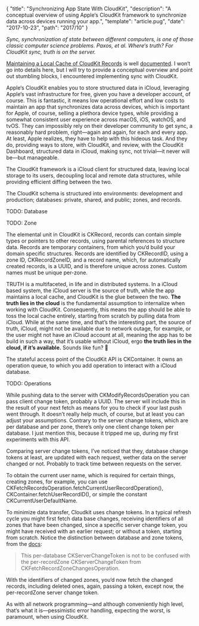{
  "title": "Synchronizing App State With CloudKit",
  "description": "A conceptual overview of using Apple‘s CloudKit framework to synchronize data across devices running your app.",
  "template": "article.pug",
  "date": "2017-10-23",
  "path": "2017/10"
}

*Sync, synchronization of state between different computers, is one of those classic computer science problems. Paxos, et al. Where‘s truth? For CloudKit sync, truth is on the server.*

[Maintaining a Local Cache of CloudKit Records](https://developer.apple.com/library/content/documentation/DataManagement/Conceptual/CloudKitQuickStart/MaintainingaLocalCacheofCloudKitRecords/MaintainingaLocalCacheofCloudKitRecords.html#//apple_ref/doc/uid/TP40014987-CH12-SW1) is well [documented](https://developer.apple.com/documentation/cloudkit). I won‘t go into details here, but I will try to provide a conceptual overview and point out stumbling blocks, I encountered implementing sync with CloudKit.

Apple‘s CloudKit enables you to store structured data in iCloud, leveraging Apple‘s vast infrastructure for free, given you have a developer account, of course. This is fantastic, it means low operational effort and low costs to maintain an app that synchronizes data across devices, which is important for Apple, of course, selling a plethora device types, while providing a somewhat consistent user experience across macOS, iOS, watchOS, and tvOS. They can impossibly rely on their developer community to get sync, a reasonably hard problem, right—again and again, for each and every app. At least, Apple realizes, they have to help with this hideous task. And they do, providing ways to store, with CloudKit, and review, with the CloudKit Dashboard, structured data in iCloud, making sync, not trivial—it never will be—but manageable.

The CloudKit framework is a iCloud client for structured data, leaving local storage to its users, decoupling local and remote data structures, while providing efficient diffing between the two.

The CloudKit schema is structured into environments: development and production; databases: private, shared, and public; zones, and records.

TODO: Database

TODO: Zone

The elemental unit in CloudKit is CKRecord, records can contain simple types or pointers to other records, using parental references to structure data. Records are temporary containers, from which you‘d build your domain specific structures. Records are identified by CKRecordID, using a zone ID, CKRecordZoneID, and a record name, which, for automatically created records, is a UUID, and is therefore unique across zones. Custom names must be unique per-zone.

TRUTH is a multifaceted, in life and in distributed systems. In a iCloud based system, the iCloud server is the source of truth, while the app maintains a local cache, and CloudKit is the glue between the two. **The truth lies in the cloud** is the fundamental assumption to internalize when working with CloudKit. Consequently, this means the app should be able to toss the local cache entirely, starting from scratch by pulling data from iCloud. While at the same time, and that’s the interesting part, the source of truth, iCloud, might not be available due to network outage, for example, or the user might not have an iCloud account at all, meaning the app has to be build in such a way, that it’s usable without iCloud, ergo **the truth lies in the cloud, if it’s available.** Sounds like fun? 💞

The stateful access point of the CloudKit API is CKContainer. It owns an operation queue, to which you add operation to interact with a iCloud database.

TODO: Operations

While pushing data to the server with CKModifyRecordsOperation you can pass client change token, probably a UUID. The server will include this in the result of your next fetch as means for you to check if your last push went through. It doesn’t really help much, of course, but at least you can adjust your assumptions. Contrary to the server change tokens, which are per database and per zone, there’s only one client change token per database. I just mention this, because it tripped me up, during my first experiments with this API.

Comparing server change tokens, I’ve noticed that they, database change tokens at least, are updated with each request, wether data on the server changed or not. Probably to track time between requests on the server.

To obtain the current user name, which is required for certain things, creating zones, for example, you can use CKFetchRecordsOperation.fetchCurrentUserRecordOperation(), CKContainer.fetchUserRecordID(), or simple the constant CKCurrentUserDefaultName.

To minimize data transfer, Cloudkit uses change tokens. In a typical refresh cycle you might first fetch data base changes, receiving identifiers of all zones that have been changed, since a specific server change token, you might have received with an earlier request; or without a token, starting from scratch. Notice the distinction between database and zone tokens, from the [docs](https://developer.apple.com/documentation/cloudkit/ckfetchdatabasechangesoperation/1640502-init):

> This per-database CKServerChangeToken is not to be confused with the per-recordZone CKServerChangeToken from CKFetchRecordZoneChangesOperation.

With the identifiers of changed zones, you‘d now fetch the changed records, including deleted ones, again, passing a token, except now, the per-recordZone server change token.

As with all network programming—and although conveniently high level, that‘s what it is—pessimistic error handling, expecting the worst, is paramount, when using CloudKit.

